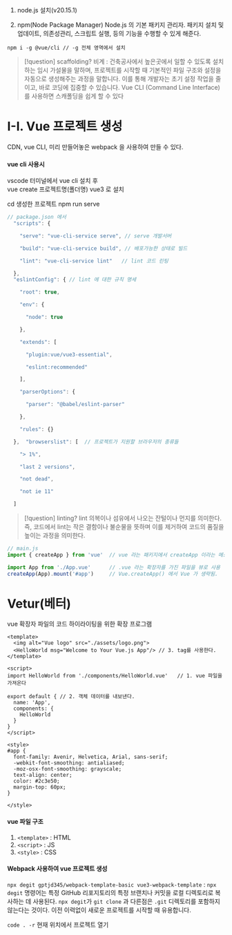 
1. node.js 설치(v20.15.1)

2. npm(Node Package Manager)
	Node.js 의 기본 패키지 관리자. 패키지 설치 및 업데이트, 의존성관리, 스크립트 실행, 등의 기능을 수행할 수 있게 해준다.

```
npm i -g @vue/cli // -g 전체 영역에서 설치

```


>[!question] scaffolding?
>비계 : 건축공사에서 높은곳에서 일할 수 있도록 설치하는 임시 가설물을 말하며,  프로젝트를 시작할 때 기본적인 파일 구조와 설정을 자동으로 생성해주는 과정을 말합니다. 이를 통해 개발자는 초기 설정 작업을 줄이고, 바로 코딩에 집중할 수 있습니다.
  Vue CLI (Command Line Interface)를 사용하면 스캐폴딩을 쉽게 할 수 있다
  

# I-I. Vue 프로젝트 생성 

CDN, vue CLI, 미리 만들어놓은 webpack 을 사용하여 만들 수 있다.

#### vue cli 사용시 
vscode 터미널에서 
vue cli 설치 후  
vue create 프로젝트명(폴더명)
vue3 로 설치 

cd 생성한 프로젝트
npm run serve

```js
// package.json 에서 
  "scripts": {

    "serve": "vue-cli-service serve", // serve 개발서버

    "build": "vue-cli-service build", // 배포가능한 상태로 빌드

    "lint": "vue-cli-service lint"   // lint 코드 린팅 

  },
  "eslintConfig": { // lint 에 대한 규칙 명세 

    "root": true,

    "env": {

      "node": true

    },

    "extends": [

      "plugin:vue/vue3-essential",

      "eslint:recommended"

    ],

    "parserOptions": {

      "parser": "@babel/eslint-parser"

    },

    "rules": {}

  },  "browserslist": [  // 프로젝트가 지원할 브라우저의 종류들 

    "> 1%",

    "last 2 versions",

    "not dead",

    "not ie 11"

  ]


```

>[!question] linting?
>lint 의복이나 섬유에서 나오는 잔털이나 먼지를 의미한다. 
>즉, 코드에서 lint는 작은 결함이나 불순물을 뜻하며 이를 제거하여 코드의 품질을 높이는 과정을 의미한다. 


```js
// main.js
import { createApp } from 'vue'  // vue 라는 패키지에서 createApp 이라는 메소드를 가져옴

import App from './App.vue'      // .vue 라는 확장자를 가진 파일을 뷰로 사용 
createApp(App).mount('#app')     // Vue.createApp() 에서 Vue 가 생략됨. 

```

# Vetur(베터)
vue 확장자 파일의 코드 하이라이팅을 위한 확장 프로그램

```vue
<template>
  <img alt="Vue logo" src="./assets/logo.png">
  <HelloWorld msg="Welcome to Your Vue.js App"/> // 3. tag를 사용한다. 
</template>

<script>
import HelloWorld from './components/HelloWorld.vue'   // 1. vue 파일을 가져온다

export default { // 2. 객체 데이터를 내보낸다.  
  name: 'App',
  components: {  
    HelloWorld
  }
}
</script>

<style>
#app {
  font-family: Avenir, Helvetica, Arial, sans-serif;
  -webkit-font-smoothing: antialiased;
  -moz-osx-font-smoothing: grayscale;
  text-align: center;
  color: #2c3e50;
  margin-top: 60px;
}

</style>
```

#### vue 파일 구조
1. `<template>`  : HTML
2. `<script>`     : JS
3. `<style>`       : CSS

#### Webpack 사용하여 vue 프로젝트 생성
`npx degit gptjd345/webpack-template-basic vue3-webpack-template` : `npx degit` 명령어는 특정 GitHub 리포지토리의 특정 브랜치나 커밋을 로컬 디렉토리로 복사하는 데 사용된다. `npx degit`가 `git clone`  과 다른점은 `.git` 디렉토리를 포함하지 않는다는 것이다. 이전 이력없이 새로운 프로젝트를 시작할 때 유용합니다.

`code . -r`  현재 위치에서 프로젝트 열기 


